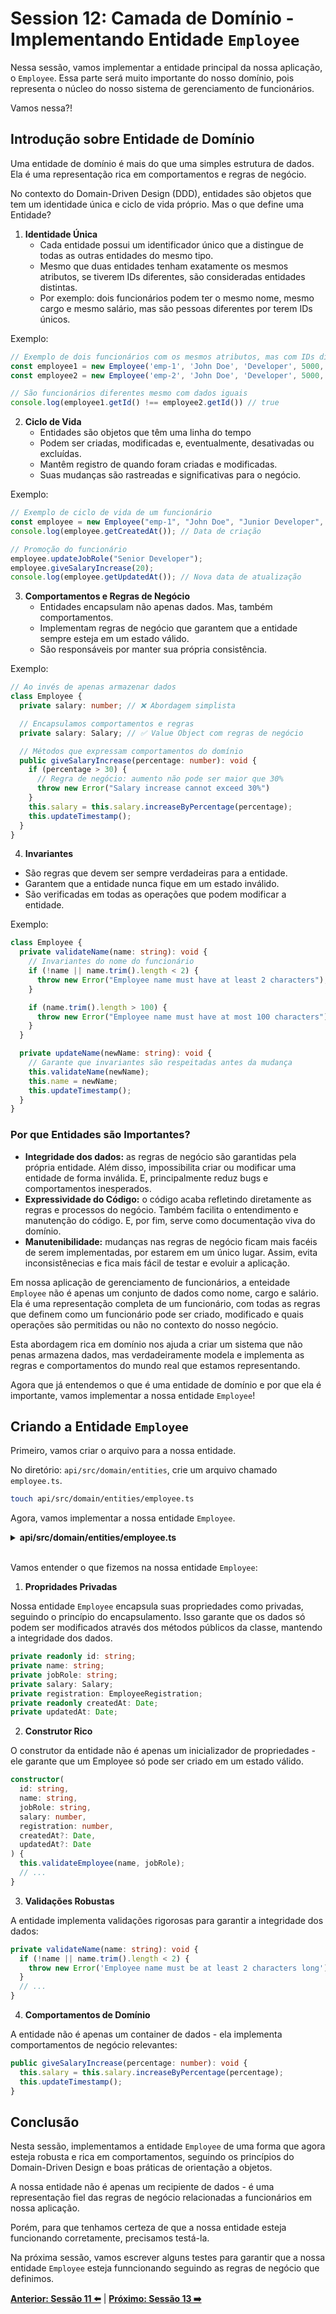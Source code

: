 # Session 12: Camada de Domínio - Implementando Entidade `Employee`

Nessa sessão, vamos implementar a entidade principal da nossa aplicação, o `Employee`. Essa parte será muito importante do nosso domínio, pois representa o núcleo do nosso sistema de gerenciamento de funcionários.

Vamos nessa?!

## Introdução sobre Entidade de Domínio

Uma entidade de domínio é mais do que uma simples estrutura de dados. Ela é uma representação rica em comportamentos e regras de negócio.

No contexto do Domain-Driven Design (DDD), entidades são objetos que tem um identidade única e ciclo de vida próprio. Mas o que define uma Entidade?

1. **Identidade Única**
   - Cada entidade possui um identificador único que a distingue de todas as outras entidades do mesmo tipo.
   - Mesmo que duas entidades tenham exatamente os mesmos atributos, se tiverem IDs diferentes, são consideradas entidades distintas.
   - Por exemplo: dois funcionários podem ter o mesmo nome, mesmo cargo e mesmo salário, mas são pessoas diferentes por terem IDs únicos.

Exemplo:

```typescript
// Exemplo de dois funcionários com os mesmos atributos, mas com IDs diferentes
const employee1 = new Employee('emp-1', 'John Doe', 'Developer', 5000, '123456')
const employee2 = new Employee('emp-2', 'John Doe', 'Developer', 5000, '1234567')

// São funcionários diferentes mesmo com dados iguais
console.log(employee1.getId() !== employee2.getId()) // true
```

2. **Ciclo de Vida**
   - Entidades são objetos que têm uma linha do tempo
   - Podem ser criadas, modificadas e, eventualmente, desativadas ou excluídas.
   - Mantêm registro de quando foram criadas e modificadas.
   - Suas mudanças são rastreadas e significativas para o negócio.

Exemplo:

```typescript
// Exemplo de ciclo de vida de um funcionário
const employee = new Employee("emp-1", "John Doe", "Junior Developer", 5000, 123456);
console.log(employee.getCreatedAt()); // Data de criação

// Promoção do funcionário
employee.updateJobRole("Senior Developer");
employee.giveSalaryIncrease(20);
console.log(employee.getUpdatedAt()); // Nova data de atualização
```

3. **Comportamentos e Regras de Negócio**
   - Entidades encapsulam não apenas dados. Mas, também comportamentos.
   - Implementam regras de negócio que garantem que a entidade sempre esteja em um estado válido.
   - São responsáveis por manter sua própria consistência.

Exemplo:

```typescript
// Ao invés de apenas armazenar dados
class Employee {
  private salary: number; // ❌ Abordagem simplista

  // Encapsulamos comportamentos e regras
  private salary: Salary; // ✅ Value Object com regras de negócio

  // Métodos que expressam comportamentos do domínio
  public giveSalaryIncrease(percentage: number): void {
    if (percentage > 30) {
      // Regra de negócio: aumento não pode ser maior que 30%
      throw new Error("Salary increase cannot exceed 30%")
    }
    this.salary = this.salary.increaseByPercentage(percentage);
    this.updateTimestamp();
  }
}
```

4. **Invariantes**
  - São regras que devem ser sempre verdadeiras para a entidade.
  - Garantem que a entidade nunca fique em um estado inválido.
  - São verificadas em todas as operações que podem modificar a entidade.

Exemplo:

```typescript	
class Employee {
  private validateName(name: string): void {
    // Invariantes do nome do funcionário
    if (!name || name.trim().length < 2) {
      throw new Error("Employee name must have at least 2 characters");
    }

    if (name.trim().length > 100) {
      throw new Error("Employee name must have at most 100 characters");
    }
  }

  private updateName(newName: string): void {
    // Garante que invariantes são respeitadas antes da mudança
    this.validateName(newName);
    this.name = newName;
    this.updateTimestamp();
  }
}
```

### Por que Entidades são Importantes?

- **Integridade dos dados:** as regras de negócio são garantidas pela própria entidade. Além disso, impossibilita criar ou modificar uma entidade de forma inválida. E, principalmente reduz bugs e comportamentos inesperados.
- **Expressividade do Código:** o código acaba refletindo diretamente as regras e processos do negócio. Também facilita o entendimento e manutenção do código. E, por fim, serve como documentação viva do domínio.
- **Manutenibilidade:** mudanças nas regras de negócio ficam mais facéis de serem implementadas, por estarem em um único lugar. Assim, evita inconsistênecias e fica mais fácil de testar e evoluir a aplicação.

Em nossa aplicação de gerenciamento de funcionários, a enteidade `Employee` não é apenas um conjunto de dados como nome, cargo e salário. Ela é uma representação completa de um funcionário, com todas as regras que definem como um funcionário pode ser criado, modificado e quais operações são permitidas ou não no contexto do nosso negócio.

Esta abordagem rica em domínio nos ajuda a criar um sistema que não penas armazena dados, mas verdadeiramente modela e implementa as regras e comportamentos do mundo real que estamos representando.

Agora que já entendemos o que é uma entidade de domínio e por que ela é importante, vamos implementar a nossa entidade `Employee`!

## Criando a Entidade `Employee`

Primeiro, vamos criar o arquivo para a nossa entidade.

No diretório: `api/src/domain/entities`, crie um arquivo chamado `employee.ts`.

```bash
touch api/src/domain/entities/employee.ts
```

Agora, vamos implementar a nossa entidade `Employee`.

<details><summary><b>api/src/domain/entities/employee.ts</b></summary>

```typescript
import EmployeeRegistration from "../value-objects/employee-registration";
import Salary from "../value-objects/salary";

export default class Employee {
  private readonly id: string;
  private name: string;
  private jobRole: string;
  private salary: Salary;
  private employeeRegistration: EmployeeRegistration;
  private readonly createdAt: Date;
  private updatedAt: Date;

  constructor(
    id: string,
    name: string,
    jobRole: string,
    salary: number,
    employeeRegistration: number,
    createdAt?: Date,
    updatedAt?: Date
  ) {
    this.validateEmployee(name, jobRole);

    this.id = id;
    this.name = name;
    this.jobRole = jobRole;
    this.salary = new Salary(salary);
    this.employeeRegistration = new EmployeeRegistration(employeeRegistration);
    this.createdAt = createdAt || new Date();
    this.updatedAt = updatedAt || new Date();
  }

  // Métodos privados de validação
  private validateEmployee(name: string, jobRole: string): void {
    this.validateName(name);
    this.validateJobRole(jobRole);
  }

  private validateName(name: string): void {
    if (!name || name.trim().length < 2) {
      throw new Error("Employee name must be at least 2 characters long");
    }

    if (name.trim().length > 100) {
      throw new Error("Employee name cannot exceed 100 characters");
    }

    const nameRegex = /^[a-zA-ZÀ-ÿ\s'-]+$/;
    if (!nameRegex.test(name.trim())) {
      throw new Error('Employee name contains invalid characters');
    }
  }

  private validateJobRole(jobRole: string): void {
    if (!jobRole || jobRole.trim().length < 2) {
      throw new Error('Job role must be at least 2 characters long');
    }

    if (jobRole.trim().length > 50) {
      throw new Error('Job role cannot exceed 50 characters');
    }

    // Validação para caracteres especiais (permite letras, números, espaços e alguns caracteres especiais)
    const jobRoleRegex = /^[a-zA-Z0-9\s-]+$/;
    if (!jobRoleRegex.test(jobRole.trim())) {
      throw new Error('Job role contains invalid characters');
    }
  }

  // Getters
  public getId(): string {
    return this.id;
  }

  public getName(): string {
    return this.name;
  }

  public getJobRole(): string {
    return this.jobRole;
  }

  public getSalary(): number {
    return this.salary.getAmount();
  }

  public getEmployeeRegistration(): number {
    return this.employeeRegistration.getValue();
  }

  public getCreatedAt(): Date {
    return this.createdAt;
  }

  public getUpdatedAt(): Date {
    return this.updatedAt;
  }

  // Métodos de negócio
  public updateName(newName: string): void {
    this.validateName(newName);
    this.name = newName;
    this.updateTimestamp();
  }

  public updateJobRole(newJobRole: string): void {
    this.validateJobRole(newJobRole);
    this.jobRole = newJobRole;
    this.updateTimestamp();
  }

  public updateSalary(newSalary: number): void {
    this.salary = new Salary(newSalary);
    this.updateTimestamp();
  }

  public giveSalaryIncrease(percentage: number): void {
    this.salary = this.salary.increaseByPercentage(percentage);
    this.updateTimestamp();
  }

  private updateTimestamp(): void {
    this.updatedAt = new Date();
  }

  // Método para serialização
  public toJSON() {
    return {
      id: this.id,
      name: this.name,
      job_role: this.jobRole,
      salary: this.salary.toJSON(),
      employee_registration: this.employeeRegistration.toJSON(),
      created_at: this.createdAt,
      updated_at: this.updatedAt
    };
  }
}
```

</details>
</br>

Vamos entender o que fizemos na nossa entidade `Employee`:

1. **Propridades Privadas**

Nossa entidade `Employee` encapsula suas propriedades como privadas, seguindo o princípio do encapsulamento. Isso garante que os dados só podem ser modificados através dos métodos públicos da classe, mantendo a integridade dos dados.

```typescript
private readonly id: string;
private name: string;
private jobRole: string;
private salary: Salary;
private registration: EmployeeRegistration;
private readonly createdAt: Date;
private updatedAt: Date;
```

2. **Construtor Rico**

O construtor da entidade não é apenas um inicializador de propriedades - ele garante que um Employee só pode ser criado em um estado válido.

```typescript
constructor(
  id: string,
  name: string,
  jobRole: string,
  salary: number,
  registration: number,
  createdAt?: Date,
  updatedAt?: Date
) {
  this.validateEmployee(name, jobRole);
  // ...
}
```

3. **Validações Robustas**

A entidade implementa validações rigorosas para garantir a integridade dos dados:

```typescript
private validateName(name: string): void {
  if (!name || name.trim().length < 2) {
    throw new Error('Employee name must be at least 2 characters long');
  }
  // ...
}
```

4. **Comportamentos de Domínio**

A entidade não é apenas um container de dados - ela implementa comportamentos de negócio relevantes:

```typescript
public giveSalaryIncrease(percentage: number): void {
  this.salary = this.salary.increaseByPercentage(percentage);
  this.updateTimestamp();
}
```

## Conclusão

Nesta sessão, implementamos a entidade `Employee` de uma forma que agora esteja robusta e rica em comportamentos, seguindo os princípios do Domain-Driven Design e boas práticas de orientação a objetos. 

A nossa entidade não é apenas um recipiente de dados - é uma representação fiel das regras de negócio relacionadas a funcionários em nossa aplicação.

Porém, para que tenhamos certeza de que a nossa entidade esteja funcionando corretamente, precisamos testá-la.

Na próxima sessão, vamos escrever alguns testes para garantir que a nossa entidade `Employee` esteja funncionando seguindo as regras de negócio que definimos.

**[Anterior: Sessão 11 ⬅️](11-session.md)** | **[Próximo: Sessão 13 ➡️](13-session.md)**

